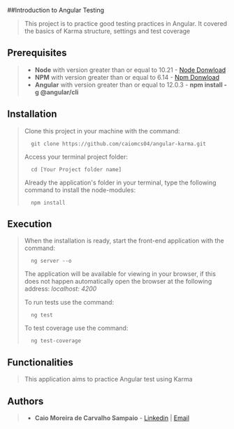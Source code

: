 
##Introduction to Angular Testing

>This project is to practice good testing practices in Angular. It covered the basics of Karma structure, settings and test coverage

## Prerequisites

> - **Node** with version greater than or equal to 10.21 - [Node Donwload](https://nodejs.org/pt-br/download/)
> - **NPM**  with version greater than or equal to 6.14 - [Npm Donwload](https://www.npmjs.com/package/download)
> - **Angular** with version greater than or equal to 12.0.3 - **npm install -g @angular/cli**

## Installation

> Clone this project in your machine with the command:
> ```
> 	git clone https://github.com/caiomcs04/angular-karma.git
> ```
>Access your terminal project folder:
> ```
> 	cd [Your Project folder name]
> ```
> Already the application's folder in your terminal, type the following command to install the node-modules:
> ```
> 	npm install
> ```

## Execution

>  When the installation is ready, start the front-end application with the command:
> ```
> 	ng server --o
> ```
>The application will be available for viewing in your browser, if this does not happen automatically open the browser at the following address: _localhost: 4200_
>
> To run tests use the command:
> ```
> 	ng test
> ```
> To test coverage use the command:
> ```
> 	ng test-coverage
> ```
## Functionalities

> This application aims to practice Angular test using Karma

## Authors

> - **Caio Moreira de Carvalho Sampaio** - [Linkedin](https://www.linkedin.com/in/caio-sampaio-b02a3669/) | [Email](caio6c@yahoo.com.br)
